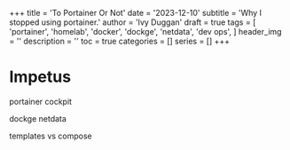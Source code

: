 +++
title = 'To Portainer Or Not'
date = '2023-12-10'
subtitle = 'Why I stopped using portainer.'
author = 'Ivy Duggan'
draft = true
tags = [
  'portainer',
  'homelab',
  'docker',
  'dockge',
  'netdata',
  'dev ops',
]
header_img = ''
description = ''
toc = true
categories = []
series = []
+++

# Impetus

portainer
cockpit

dockge
netdata

templates vs compose
